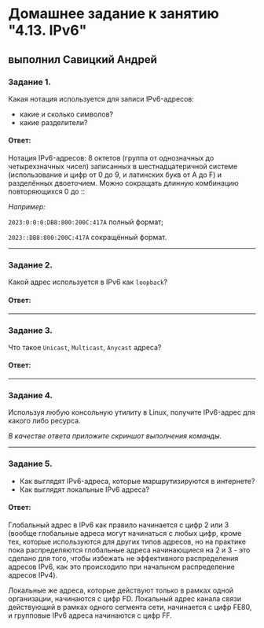 # Домашнее задание к занятию "4.13. IPv6"

## выполнил Савицкий Андрей

### Задание 1. 

Какая нотация используется для записи IPv6-адресов:

 - какие и сколько символов?
 - какие разделители?

#### Ответ:

Нотация IPv6-адресов: 8 октетов (группа от однозначных до четырехзначных чисел) записанных в шестнадцатеричной системе (использование и цифр от 0 до 9, и латинских букв от A до F) и разделённых двоеточием. Можно сокращать длинную комбинацию повторяющихся 0 до :: 

*Например:*   

`2023:0:0:0:DB8:800:200C:417A` полный формат; 

`2023::DB8:800:200C:417A` сокращённый формат.

---

### Задание 2. 

Какой адрес используется в IPv6 как `loopback`?

#### Ответ:

---

### Задание 3. 

Что такое `Unicast`, `Multicast`, `Anycast` адреса?

#### Ответ:

---

### Задание 4. 

Используя любую консольную утилиту в Linux, получите IPv6-адрес для какого либо ресурса.

*В качестве ответа приложите скриншот выполнения команды.*

---

### Задание 5. 

 - Как выглядят IPv6-адреса, которые маршрутизируются в интернете?
 - Как выглядят локальные IPv6 адреса?

#### Ответ:

Глобальный адрес в IPv6 как правило начинается с цифр 2 или 3 (вообще глобальные адреса могут начинаться с любых цифр, кроме тех, которые используются для других типов адресов, но на практике пока распределяются глобальные адреса начинающиеся на 2 и 3 - это сделано для того, чтобы избежать не эффективного распределения адресов IPv6, как это происходило при начальном распределение адресов IPv4). 

 Локальные же адреса, которые действуют только в рамках одной организации, начинаются с цифр FD. Локальный адрес канала связи действующий в рамках одного сегмента сети, начинается с цифр FE80, и групповые IPv6 адреса начинаются с цифр FF. 


